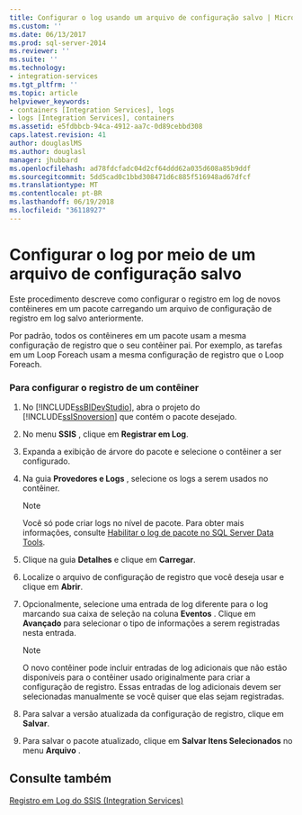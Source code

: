 ```yaml
---
title: Configurar o log usando um arquivo de configuração salvo | Microsoft Docs
ms.custom: ''
ms.date: 06/13/2017
ms.prod: sql-server-2014
ms.reviewer: ''
ms.suite: ''
ms.technology:
- integration-services
ms.tgt_pltfrm: ''
ms.topic: article
helpviewer_keywords:
- containers [Integration Services], logs
- logs [Integration Services], containers
ms.assetid: e5fdbbcb-94ca-4912-aa7c-0d89cebbd308
caps.latest.revision: 41
author: douglaslMS
ms.author: douglasl
manager: jhubbard
ms.openlocfilehash: ad78fdcfadc04d2cf64ddd62a035d608a85b9ddf
ms.sourcegitcommit: 5dd5cad0c1bbd308471d6c885f516948ad67dfcf
ms.translationtype: MT
ms.contentlocale: pt-BR
ms.lasthandoff: 06/19/2018
ms.locfileid: "36118927"
---
```

# <a name="configure-logging-by-using-a-saved-configuration-file"></a>Configurar o log por meio de um arquivo de configuração salvo
  Este procedimento descreve como configurar o registro em log de novos contêineres em um pacote carregando um arquivo de configuração de registro em log salvo anteriormente.  
  
 Por padrão, todos os contêineres em um pacote usam a mesma configuração de registro que o seu contêiner pai. Por exemplo, as tarefas em um Loop Foreach usam a mesma configuração de registro que o Loop Foreach.  
  
### <a name="to-configure-logging-for-a-container"></a>Para configurar o registro de um contêiner  
  
1.  No [!INCLUDE[ssBIDevStudio](../includes/ssbidevstudio-md.md)], abra o projeto do [!INCLUDE[ssISnoversion](../includes/ssisnoversion-md.md)] que contém o pacote desejado.  
  
2.  No menu **SSIS** , clique em **Registrar em Log**.  
  
3.  Expanda a exibição de árvore do pacote e selecione o contêiner a ser configurado.  
  
4.  Na guia **Provedores e Logs** , selecione os logs a serem usados no contêiner.  
  
    > [!NOTE]  
    >  Você só pode criar logs no nível de pacote. Para obter mais informações, consulte [Habilitar o log de pacote no SQL Server Data Tools](../../2014/integration-services/enable-package-logging-in-sql-server-data-tools.md).  
  
5.  Clique na guia **Detalhes** e clique em **Carregar**.  
  
6.  Localize o arquivo de configuração de registro que você deseja usar e clique em **Abrir**.  
  
7.  Opcionalmente, selecione uma entrada de log diferente para o log marcando sua caixa de seleção na coluna **Eventos** . Clique em **Avançado** para selecionar o tipo de informações a serem registradas nesta entrada.  
  
    > [!NOTE]  
    >  O novo contêiner pode incluir entradas de log adicionais que não estão disponíveis para o contêiner usado originalmente para criar a configuração de registro. Essas entradas de log adicionais devem ser selecionadas manualmente se você quiser que elas sejam registradas.  
  
8.  Para salvar a versão atualizada da configuração de registro, clique em **Salvar**.  
  
9. Para salvar o pacote atualizado, clique em **Salvar Itens Selecionados** no menu **Arquivo** .  
  
## <a name="see-also"></a>Consulte também  
 [Registro em Log do SSIS &#40;Integration Services&#41;](performance/integration-services-ssis-logging.md)  
  
  